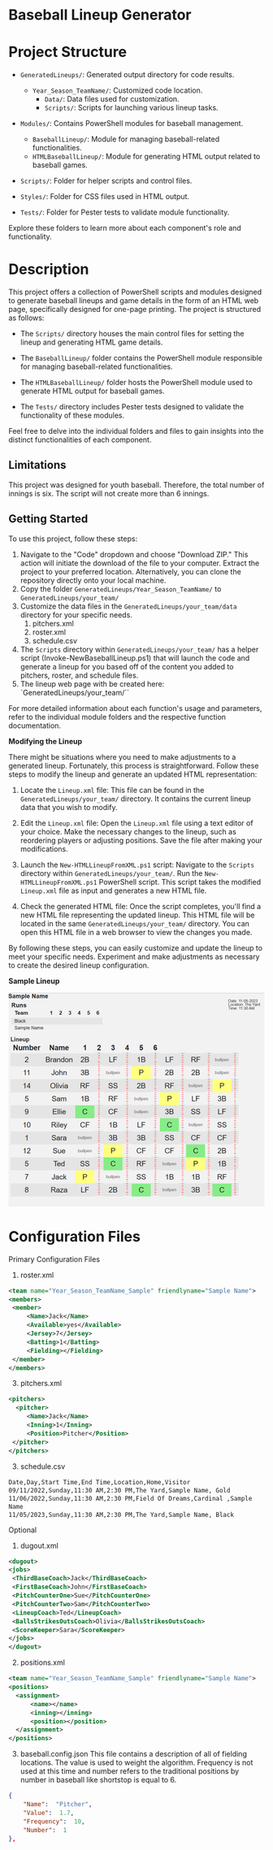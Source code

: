 # Baseball Lineup Generator

# Project Structure

- `GeneratedLineups/`: Generated output directory for code results.
  - `Year_Season_TeamName/`: Customized code location.
    - `Data/`: Data files used for customization.
    - `Scripts/`: Scripts for launching various lineup tasks.

- `Modules/`: Contains PowerShell modules for baseball management.
  - `BaseballLineup/`: Module for managing baseball-related functionalities.
  - `HTMLBaseballLineup/`: Module for generating HTML output related to baseball games.

- `Scripts/`: Folder for helper scripts and control files.
- `Styles/`: Folder for CSS files used in HTML output.
- `Tests/`: Folder for Pester tests to validate module functionality.

Explore these folders to learn more about each component's role and functionality.

# Description

This project offers a collection of PowerShell scripts and modules designed to generate baseball lineups and game details in the form of an HTML web page, specifically designed for one-page printing. The project is structured as follows:

- The `Scripts/` directory houses the main control files for setting the lineup and generating HTML game details.

- The `BaseballLineup/` folder contains the PowerShell module responsible for managing baseball-related functionalities.

- The `HTMLBaseballLineup/` folder hosts the PowerShell module used to generate HTML output for baseball games.

- The `Tests/` directory includes Pester tests designed to validate the functionality of these modules.

Feel free to delve into the individual folders and files to gain insights into the distinct functionalities of each component.

## Limitations
This project was designed for youth baseball. Therefore, the total number of innings is six. The script will not create more than 6 innings. 

## Getting Started

To use this project, follow these steps:

1. Navigate to the "Code" dropdown and choose "Download ZIP." This action will initiate the download of the file to your computer. Extract the project to your preferred location. Alternatively, you can clone the repository directly onto your local machine.
2. Copy the folder `GeneratedLineups/Year_Season_TeamName/` to `GeneratedLineups/your_team/`
3. Customize the data files in the `GeneratedLineups/your_team/data` directory for your specific needs.
    1. pitchers.xml
    2. roster.xml
    3. schedule.csv
4. The `Scripts` directory within `GeneratedLineups/your_team/` has a helper script (Invoke-NewBaseballLineup.ps1) that will launch the code and generate a lineup for you based off of the content you added to pitchers, roster, and schedule files. 
5. The lineup web page with be created here: `GeneratedLineups/your_team/``

For more detailed information about each function's usage and parameters, refer to the individual module folders and the respective function documentation.


**Modifying the Lineup**

There might be situations where you need to make adjustments to a generated lineup. Fortunately, this process is straightforward. Follow these steps to modify the lineup and generate an updated HTML representation:

1. Locate the `Lineup.xml` file: This file can be found in the `GeneratedLineups/your_team/` directory. It contains the current lineup data that you wish to modify.

2. Edit the `Lineup.xml` file: Open the `Lineup.xml` file using a text editor of your choice. Make the necessary changes to the lineup, such as reordering players or adjusting positions. Save the file after making your modifications.

3. Launch the `New-HTMLLineupFromXML.ps1` script: Navigate to the `Scripts` directory within `GeneratedLineups/your_team/`. Run the `New-HTMLLineupFromXML.ps1` PowerShell script. This script takes the modified `Lineup.xml` file as input and generates a new HTML file.

4. Check the generated HTML file: Once the script completes, you'll find a new HTML file representing the updated lineup. This HTML file will be located in the same `GeneratedLineups/your_team/` directory. You can open this HTML file in a web browser to view the changes you made.

By following these steps, you can easily customize and update the lineup to meet your specific needs. Experiment and make adjustments as necessary to create the desired lineup configuration.

**Sample Lineup**

![Sample Lineup](images/screenshots/sampleLineup.png)

# Configuration Files
Primary Configuration Files
1.  roster.xml
   ```xml
<team name="Year_Season_TeamName_Sample" friendlyname="Sample Name">
<members>
    <member>
        <Name>Jack</Name>
        <Available>yes</Available>
        <Jersey>7</Jersey>
        <Batting>1</Batting>
        <Fielding></Fielding>
    </member>
</members>
```
3.  pitchers.xml
   ```xml
<pitchers>
     <pitcher>
        <Name>Jack</Name>
        <Inning>1</Inning>
        <Position>Pitcher</Position>
    </pitcher>
</pitchers>
```
3.  schedule.csv
   ```csv
Date,Day,Start Time,End Time,Location,Home,Visitor
09/11/2022,Sunday,11:30 AM,2:30 PM,The Yard,Sample Name, Gold
11/06/2022,Sunday,11:30 AM,2:30 PM,Field Of Dreams,Cardinal ,Sample Name
11/05/2023,Sunday,11:30 AM,2:30 PM,The Yard,Sample Name, Black
```
Optional 
1.  dugout.xml
   ```xml
<dugout> 
<jobs>
    <ThirdBaseCoach>Jack</ThirdBaseCoach>
    <FirstBaseCoach>John</FirstBaseCoach>
    <PitchCounterOne>Sue</PitchCounterOne>
    <PitchCounterTwo>Sam</PitchCounterTwo>
    <LineupCoach>Ted</LineupCoach>
    <BallsStrikesOutsCoach>Olivia</BallsStrikesOutsCoach>
    <ScoreKeeper>Sara</ScoreKeeper>
</jobs>
</dugout>
```
2.  positions.xml
```xml
<team name="Year_Season_TeamName_Sample" friendlyname="Sample Name">
<positions>
  <assignment>
      <name></name>
      <inning></inning>
      <position></position>
  </assignment>  
</positions>
```
3.  baseball.config.json
This file contains a description of all of fielding locations. The value is used to weight the algorithm. Frequency is not used at this time and number refers to the traditional positions by number in baseball like shortstop is equal to 6.
```json
{
    "Name":  "Pitcher",
    "Value":  1.7,
    "Frequency":  10,
    "Number":  1
},
```
